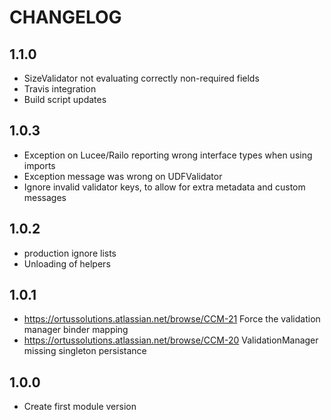 CHANGELOG
=========
## 1.1.0
* SizeValidator not evaluating correctly non-required fields
* Travis integration
* Build script updates

## 1.0.3
* Exception on Lucee/Railo reporting wrong interface types when using imports
* Exception message was wrong on UDFValidator
* Ignore invalid validator keys, to allow for extra metadata and custom messages

## 1.0.2
* production ignore lists
* Unloading of helpers

## 1.0.1
* https://ortussolutions.atlassian.net/browse/CCM-21 Force the validation manager binder mapping
* https://ortussolutions.atlassian.net/browse/CCM-20 ValidationManager missing singleton persistance

## 1.0.0
* Create first module version
